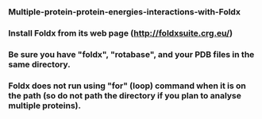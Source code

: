 ### Multiple-protein-protein-energies-interactions-with-Foldx
### Install Foldx from its web page (http://foldxsuite.crg.eu/)
### Be sure you have "foldx", "rotabase", and your PDB files in the same directory. 
### Foldx does not run using "for" (loop) command when it is on the path (so do not path the directory if you plan to analyse multiple proteins).
